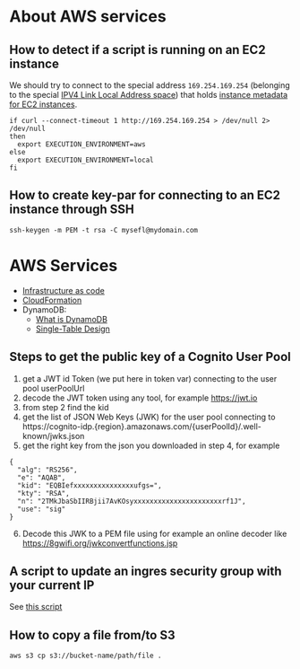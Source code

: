 # About AWS services

## How to detect if a script is running on an EC2 instance

We should try to connect to the special address `169.254.169.254` (belonging to the special [IPV4 Link Local Address space](https://en.wikipedia.org/wiki/Link-local_address)) that holds [instance metadata for EC2 instances](https://docs.aws.amazon.com/AWSEC2/latest/UserGuide/instancedata-data-retrieval.html).

```shell script
if curl --connect-timeout 1 http://169.254.169.254 > /dev/null 2> /dev/null
then
  export EXECUTION_ENVIRONMENT=aws
else
  export EXECUTION_ENVIRONMENT=local
fi
```

## How to create key-par for connecting to an EC2 instance through SSH
```shell script
ssh-keygen -m PEM -t rsa -C mysefl@mydomain.com
```

# AWS Services
* [Infrastructure as code](https://jennapederson.com/blog/2021/4/2/what-is-infrastructure-as-code/)
* [CloudFormation](https://jennapederson.com/blog/2021/5/10/introduction-to-aws-cloudformation/)
* DynamoDB:  
  * [What is DynamoDB](https://www.dynamodbguide.com/what-is-dynamo-db)
  * [Single-Table Design](https://www.alexdebrie.com/posts/dynamodb-single-table/)

## Steps to get the public key of a Cognito User Pool
1. get a JWT id Token (we put here in token var) connecting to the user pool userPoolUrl
2. decode the JWT token using any tool, for example https://jwt.io
3. from step 2 find the kid
4. get the list of JSON Web Keys (JWK) for the user pool connecting to
https://cognito-idp.{region}.amazonaws.com/{userPoolId}/.well-known/jwks.json
5. get the right key from the json you downloaded in step 4, for example
```
{
  "alg": "RS256",
  "e": "AQAB",
  "kid": "EQBIefxxxxxxxxxxxxxxxufgs=",
  "kty": "RSA",
  "n": "2TMkJbaSbIIRBjii7AvKOsyxxxxxxxxxxxxxxxxxxxxxxrf1J",
  "use": "sig"
}
```
6. Decode this JWK  to a PEM file using for example an online decoder like https://8gwifi.org/jwkconvertfunctions.jsp

## A script to update an ingres security group with your current IP

See [this script](./update_sg.sh)

## How to copy a file from/to S3
```
aws s3 cp s3://bucket-name/path/file .
```
